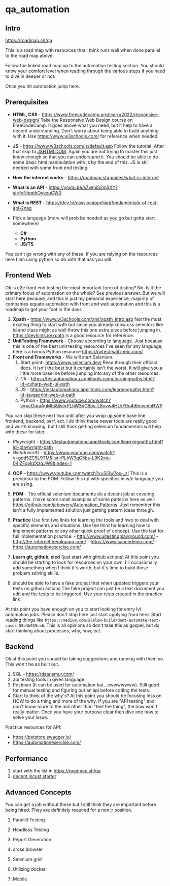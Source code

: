 # qa_automation

## Intro
https://roadmap.sh/qa

This is a road map with resources that I think runs well when done parallel to the road map above.

Follow the linked road map up to the automation testing section. You should know your comfort level when reading through the various steps if you need to dive in deeper or not.

Once you hit automation jump here.

## Prerequisites

-  **HTML, CSS** - <https://www.freecodecamp.org/learn/2022/responsive-web-design/>
	  Take the Responsive Web Design course on FreeCodeCamp. It goes above what you need, but it help to have a decent understanding. Don't worry about being able to build anything with it. Use <https://www.w3schools.com/> for reference when needed.

- **JS** - <https://www.w3schools.com/js/default.asp>
	  Follow the tutorial. After that skip to [JSHTMLDOM](https://www.w3schools.com/js/js_htmldom.asp). Again you are not trying to master this just know enough so that you can understand it. You should be able to do some basic html manipulation with js by the end of this. JS is still needed with some front end testing.

- **How the internet works** - <https://roadmap.sh/guides/what-is-internet>
		
- **What is an API** - <https://youtu.be/s7wmiS2mSXY?si=fvNjppthOyvouCW3>
		
- **What is REST** - <https://dev.to/cassiocappellari/fundamentals-of-rest-api-2nag>
		

- Pick a language (more will prob be needed as you go but gotta start somewhere)
	- **C#**
	- **Python**
	- **JS/TS**

You can't go wrong with any of these. If you are relying on the resources here I am using python so do with that aas you will.

## Frontend Web
Ok is e2e front end testing the most important form of testing? No. Is it the primary focus of automation on the whole? See previous answer. But we will start here because, and this is just my personal experience, majority of companies equate automation with front end web automation and this is a roadmap to get your foot in the door. 

1.  **Xpath** - <https://www.w3schools.com/xml/xpath_intro.asp>
		Not the most exciting thing to start with but since you already know css selectors like id and class might as well throw this one extra piece before jumping in. <https://devhints.io/xpath> is a good resource for reference. 
2. **UnitTesting Framework** - Choose according to language. Just because this is one of the best unit testing resources I've seen for any language, here is a bonus Python resource <https://pytest-with-eric.com/> 
3. **Front end Frameworks** - We will start Selenium.
	1. Start point- <https://www.selenium.dev/> Read through their official docs. It isn't the best but it certainly isn't the worst. It will give you a little more baseline before jumping into any of the other resources.
	2. *C#* - <https://testautomationu.applitools.com/learningpaths.html?id=csharp-web-ui-path>
	3. JS - <https://testautomationu.applitools.com/learningpaths.html?id=javascript-web-ui-path>
	4. Python - <https://www.youtube.com/watch?v=pcGqraAgMto&list=PLhW3qG5bs-L8vvw4HUrF9o4t6npvmbHWP>

You can skip these next two until after you wrap up some base line frontend, backend, perf, ect. I do think these newer tools are really good and worth knowing, but I still think getting selenium fundamentals will help with these for later. 

- *Playwright* - <https://testautomationu.applitools.com/learningpaths.html?id=playwright-path>
- *WebdriverIO* - <https://www.youtube.com/watch?v=gdd5ZC5L9TM&list=PLhW3qG5bs-L9K2xtu-04jZFqykzXzqJW8&index=1>

4. **OOP** - <https://www.youtube.com/watch?v=SiBw7os-_zI>
		This is a precursor to the POM. Follow this up with specifics in w/e language you are using.
5. **POM** - The official selenium documents do a decent job at covering patterns. I have some small examples of some patterns here as well <https://github.com/jcbowery/Automation_Patterns>. Just remember this isn't a fully implemented solution just getting pattern ideas through.

6. **Practice**
Use first two links for learning the tools and hwo to deal with specific elements and situations. Use the third for learning how to implement patterns or any other quick proof of concept. Use the last for full implementation practice. 
		- <http://www.uitestingplayground.com/> 
		- <http://the-internet.herokuapp.com/>
		- <https://www.saucedemo.com/>
		- <https://automationexercise.com/>

7. **Learn git, github, cicd** (just start with github actions)
		At this point you should be starting to look for resources on your own. I'll occasionally add something when I think it's worth, but it's time to build those problem solving skills.

8. should be able to have a fake project that when updated triggers your tests on github actions
		The fake project can just be a text document you edit and the tests to be triggered. Use your tests created in the practice link


At this point you have enough on you to start looking for entry lvl automation jobs. Please don't stop here just start applying from here. Start reading things like `https://medium.com/slalom-build/dont-automate-test-cases-58e3b959ce6`. This is all opinions so don't take this as gospel, but do start thinking about processes, why, how, ect.



## Backend
Ok at this point you should be taking suggestions and running with them so This won't be as built out. 

1. SQL - https://datalemur.com/
2. api testing tools in given language. 
3. Postman (It can be used for automation but...ewwwwwww). Still good for manual testing and figuring out an api before coding the tests. 
4. Start to think of the why's? 
		At this point you should be focusing less on HOW to do a thing and more of the why. If you are "API testing" and don't know more to the ask other than "test the thing", the how won't really matter. Once you have your purpose clear then dive into how to solve your issue. 

Practice resources for API:
- <https://petstore.swagger.io/>
- <https://automationexercise.com/>

## Performance
1. start with the list in <https://roadmap.sh/qa>
2. [decent locust starter](https://www.youtube.com/watch?v=q45WwSOC42Q&list=PLJ9A48W0kpRKMCzJARCObgJs3SinOewp5&index=1)

## Advanced Concepts
You can get a job without these but I still think they are important before being hired. They are definitely required for a non jr position. 

1. Parallel Testing

2. Headless Testing

3. Report Generation

4. cross browser

10. Selenium grid

11. Utilizing docker

12. Mobile


